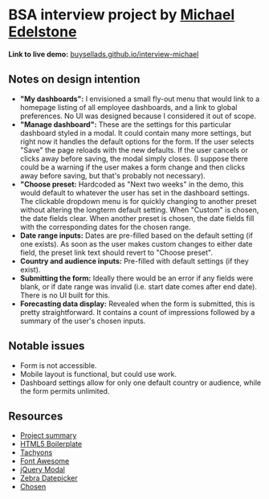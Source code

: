 # BSA interview project by [Michael Edelstone](https://michaeledelstone.com)

**Link to live demo:** [buysellads.github.io/interview-michael](https://edelstone.github.io/bsa-interview-project/)

## Notes on design intention

- **"My dashboards":** I envisioned a small fly-out menu that would link to a homepage listing of all employee dashboards, and a link to global preferences. No UI was designed because I considered it out of scope.
- **"Manage dashboard":** These are the settings for this particular dashboard styled in a modal. It could contain many more settings, but right now it handles the default options for the form. If the user selects "Save" the page reloads with the new defaults. If the user cancels or clicks away before saving, the modal simply closes. (I suppose there could be a warning if the user makes a form change and then clicks away before saving, but that's probably not necessary).
- **"Choose preset:** Hardcoded as "Next two weeks" in the demo, this would default to whatever the user has set in the dashboard settings. The clickable dropdown menu is for quickly changing to another preset without altering the longterm default setting. When "Custom" is chosen, the date fields clear. When another preset is chosen, the date fields fill with the corresponding dates for the chosen range.
- **Date range inputs:** Dates are pre-filled based on the default setting (if one exists). As soon as the user makes custom changes to either date field, the preset link text should revert to "Choose preset".
- **Country and audience inputs:** Pre-filled with default settings (if they exist).
- **Submitting the form:** Ideally there would be an error if any fields were blank, or if date range was invalid (i.e. start date comes after end date). There is no UI built for this.
- **Forecasting data display:** Revealed when the form is submitted, this is pretty straightforward. It contains a count of impressions followed by a summary of the user's chosen inputs.

## Notable issues

- Form is not accessible.
- Mobile layout is functional, but could use work.
- Dashboard settings allow for only one default country or audience, while the form permits unlimited.

## Resources

- [Project summary](project.md)
- [HTML5 Boilerplate](https://html5boilerplate.com/)
- [Tachyons](http://tachyons.io/docs/)
- [Font Awesome](https://fontawesome.com)
- [jQuery Modal](http://jquerymodal.com/)
- [Zebra Datepicker](https://github.com/stefangabos/Zebra_Datepicker)
- [Chosen](https://harvesthq.github.io/chosen/)

